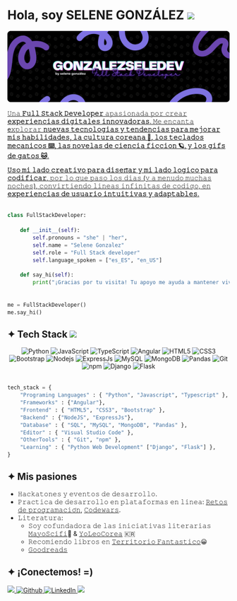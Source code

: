 <!-- 
![visitors](https://visitor-badge.laobi.icu/badge?page_id=gonzalezseledev.gonzalezseledev)
[![Open Source Lover](https://badges.frapsoft.com/os/v1/open-source.svg?v=102)](https://github.com/ellerbrock/open-source-badge/)
-->

<h1>Hola, soy SELENE GONZÁLEZ <img src="https://media.giphy.com/media/mGcNjsfWAjY5AEZNw6/giphy.gif" width="50"></h1>

<a href="https://github.com/gonzalezseledev"><img src="https://github.com/gonzalezseledev/gonzalezseledev/blob/main/banner_github.png"/>

𝚄𝚗𝚊 **𝙵𝚞𝚕𝚕 𝚂𝚝𝚊𝚌𝚔 𝙳𝚎𝚟𝚎𝚕𝚘𝚙𝚎𝚛** 𝚊𝚙𝚊𝚜𝚒𝚘𝚗𝚊𝚍𝚊 𝚙𝚘𝚛 𝚌𝚛𝚎𝚊𝚛 **𝚎𝚡𝚙𝚎𝚛𝚒𝚎𝚗𝚌𝚒𝚊𝚜 𝚍𝚒𝚐𝚒𝚝𝚊𝚕𝚎𝚜 𝚒𝚗𝚗𝚘𝚟𝚊𝚍𝚘𝚛𝚊𝚜**. 𝙼𝚎 𝚎𝚗𝚌𝚊𝚗𝚝𝚊
e𝚡𝚙𝚕𝚘𝚛𝚊𝚛 **𝚗𝚞𝚎𝚟𝚊𝚜 𝚝𝚎𝚌𝚗𝚘𝚕𝚘𝚐𝚒𝚊𝚜 𝚢 𝚝𝚎𝚗𝚍𝚎𝚗𝚌𝚒𝚊𝚜 𝚙𝚊𝚛𝚊 𝚖𝚎𝚓𝚘𝚛𝚊𝚛 𝚖𝚒𝚜 𝚑𝚊𝚋𝚒𝚕𝚒𝚍𝚊𝚍𝚎𝚜, 𝚕𝚊 𝚌𝚞𝚕𝚝𝚞𝚛𝚊 𝚌𝚘𝚛𝚎𝚊𝚗𝚊 🌺, 𝚕𝚘𝚜 𝚝𝚎𝚌𝚕𝚊𝚍𝚘𝚜 𝚖𝚎𝚌𝚊𝚗𝚒𝚌𝚘𝚜 ⌨️, 𝚕𝚊𝚜 𝚗𝚘𝚟𝚎𝚕𝚊𝚜 𝚍𝚎 𝚌𝚒𝚎𝚗𝚌𝚒𝚊 𝚏𝚒𝚌𝚌𝚒𝚘𝚗 🪐, 𝚢 𝚕𝚘𝚜 𝚐𝚒𝚏𝚜 𝚍𝚎 𝚐𝚊𝚝𝚘𝚜 🐱**.

**𝚄𝚜𝚘 𝚖𝚒 𝚕𝚊𝚍𝚘 𝚌𝚛𝚎𝚊𝚝𝚒𝚟𝚘 𝚙𝚊𝚛𝚊 𝚍𝚒𝚜𝚎𝚗̃𝚊𝚛 𝚢 𝚖𝚒 𝚕𝚊𝚍𝚘 𝚕𝚘𝚐𝚒𝚌𝚘 𝚙𝚊𝚛𝚊 𝚌𝚘𝚍𝚒𝚏𝚒𝚌𝚊𝚛**, 𝚙𝚘𝚛 𝚕𝚘 𝚚𝚞𝚎 𝚙𝚊𝚜𝚘 𝚕𝚘𝚜 𝚍𝚒𝚊𝚜 (𝚢 𝚊 𝚖𝚎𝚗𝚞𝚍𝚘 𝚖𝚞𝚌𝚑𝚊𝚜 𝚗𝚘𝚌𝚑𝚎𝚜), 𝚌𝚘𝚗𝚟𝚒𝚛𝚝𝚒𝚎𝚗𝚍𝚘 𝚕𝚒𝚗𝚎𝚊𝚜 𝚒𝚗𝚏𝚒𝚗𝚒𝚝𝚊𝚜 𝚍𝚎 𝚌𝚘𝚍𝚒𝚐𝚘, 𝚎𝚗 **𝚎𝚡𝚙𝚎𝚛𝚒𝚎𝚗𝚌𝚒𝚊𝚜 𝚍𝚎 𝚞𝚜𝚞𝚊𝚛𝚒𝚘 𝚒𝚗𝚝𝚞𝚒𝚝𝚒𝚟𝚊𝚜 𝚢 𝚊𝚍𝚊𝚙𝚝𝚊𝚋𝚕𝚎𝚜**.

```python

class FullStackDeveloper:

    def __init__(self):
        self.pronouns = "she" | "her",
        self.name = "Selene Gonzalez"
        self.role = "Full Stack developer"
        self.language_spoken = ["es_ES", "en_US"]

    def say_hi(self):
        print("¡Gracias por tu visita! Tu apoyo me ayuda a mantener vivo este sueño. ¡Feliz día! 💜")


me = FullStackDeveloper()
me.say_hi()

```

<!-- Tech Stack Section -->

<h2>✦ Tech Stack <img src="https://media.giphy.com/media/VgCDAzcKvsR6OM0uWg/giphy.gif" width="50"></h2>

<div align="center">
  <img alt="Python" src="https://img.shields.io/badge/python-7F73E3?style=for-the-badge&logo=python&logoColor=white&labelColor=000001" />
  <img alt="JavaScript" src="https://img.shields.io/badge/javascript-7F73E3?style=for-the-badge&logo=javascript&logoColor=white&labelColor=000001" /> 
  <img alt="TypeScript" src="https://img.shields.io/badge/typescript-7F73E3?style=for-the-badge&logo=typescript&logoColor=white&labelColor=000001" />
  <img alt="Angular" src="https://img.shields.io/badge/angular-7F73E3?style=for-the-badge&logo=angular&logoColor=white&labelColor=000001" />
  <img alt="HTML5" src="https://img.shields.io/badge/html5-7F73E3?style=for-the-badge&logo=html5&logoColor=white&labelColor=000001" />
  <img alt="CSS3" src="https://img.shields.io/badge/css3-7F73E3?style=for-the-badge&logo=css3&logoColor=white&labelColor=000001" />
  <img alt="Bootstrap" src="https://img.shields.io/badge/bootstrap-7F73E3?style=for-the-badge&logo=bootstrap&logoColor=white&labelColor=000001" />
  <img alt="Nodejs" src="https://img.shields.io/badge/node.js-7F73E3?style=for-the-badge&logo=node.js&logoColor=white&labelColor=000001" />
  <img alt="ExpressJs" src="https://img.shields.io/badge/express.js-7F73E3?style=for-the-badge&logo=express&logoColor=white&labelColor=000001" />
  <img alt="MySQL" src="https://img.shields.io/badge/mysql-7F73E3.svg?style=for-the-badge&logo=mysql&logoColor=white&labelColor=000001" />
  <img alt="MongoDB" src="https://img.shields.io/badge/MongoDB-7F73E3.svg?style=for-the-badge&logo=mongodb&logoColor=white&labelColor=000001" />
  <img alt="Pandas" src="https://img.shields.io/badge/pandas-7F73E3.svg?style=for-the-badge&logo=pandas&logoColor=white&labelColor=000001" />
  <img alt="Git" src="https://img.shields.io/badge/git-7F73E3?style=for-the-badge&logo=git&logoColor=white&labelColor=000001" />
  <img alt="npm" src="https://img.shields.io/badge/-NPM-7F73E3.svg?style=flat-square&logo=npm&logoColor=white&labelColor=000001" />
  <img alt="Django" src="https://img.shields.io/badge/django-7F73E3?style=for-the-badge&logo=django&logoColor=white&labelColor=000001" />
  <img alt="Flask" src="https://img.shields.io/badge/flask-7F73E3?style=for-the-badge&logo=flask&logoColor=white&labelColor=000001" />
</div>

```python

tech_stack = { 
    "Programing Languages" : { "Python", "Javascript", "Typescript" },
    "Frameworks" : {"Angular"},
    "Frontend" : { "HTML5", "CSS3", "Bootstrap" },
    "Backend" : {"NodeJS", "ExpressJs"},
    "Database" : { "SQL", "MySQL", "MongoDB", "Pandas" },
    "Editor" : { "Visual Studio Code" },
    "OtherTools" : { "Git", "npm" },
    "Learning" : { "Python Web Development" ["Django", "Flask"] },
}

```

<!-- Projects Section

## ✦ Proyectos Destacados

<!-- BEGIN PROJECTS-CARDS

[![5 things I wish I knew before studying Computer Science](https://ytcards.demolab.com/?id=Wjj21p3tvcg&title=5+things+I+wish+I+knew+before+studying+Computer+Science&lang=en&timestamp=1636628400&background_color=%230d1117&title_color=%23ffffff&stats_color=%23dedede&max_title_lines=1&width=250&border_radius=5&duration=436 "5 things I wish I knew before studying Computer Science")](https://youtu.be/Wjj21p3tvcg?si=b7QYksN87h0wsGpQ)
[![Tips and advice for Computer Science students](https://ytcards.demolab.com/?id=UItfbdI0oNc&title=Tips+and+advice+for+Computer+Science+students&lang=en&timestamp=1638183600&background_color=%230d1117&title_color=%23ffffff&stats_color=%23dedede&max_title_lines=1&width=250&border_radius=5&duration=380 "Tips and advice for Computer Science students")](https://youtu.be/UItfbdI0oNc?si=mjrsewEwBdhtvzDX)
[![My Computer Science degree in 13 minutes](https://ytcards.demolab.com/?id=Dd_4zfmY-aA&title=My+Computer+Science+degree+in+13+minutes&lang=en&timestamp=1693396800&background_color=%230d1117&title_color=%23ffffff&stats_color=%23dedede&max_title_lines=1&width=250&border_radius=5&duration=786 "My Computer Science degree in 13 minutes")](https://youtu.be/Dd_4zfmY-aA?si=1AhwiUIamfs6clV3)
[![How I would learn to code (if I could start over)](https://ytcards.demolab.com/?id=kS03mP7p0ts&title=How+I+would+learn+to+code+(+if+I+could+start+over+)&lang=en&timestamp=1698663600&background_color=%230d1117&title_color=%23ffffff&stats_color=%23dedede&max_title_lines=1&width=250&border_radius=5&duration=695 "How I would learn to code (if I could start over)")](https://youtu.be/kS03mP7p0ts?si=7UXbigeHmyTVGP60)

END PROJECTS-CARDS -->

<!-- Passions Section -->

<h2>✦ Mis pasiones</h2>

+ 𝙷𝚊𝚌𝚔𝚊𝚝𝚘𝚗𝚎𝚜 𝚢 𝚎𝚟𝚎𝚗𝚝𝚘𝚜 𝚍𝚎 𝚍𝚎𝚜𝚊𝚛𝚛𝚘𝚕𝚕𝚘.
+ 𝙿𝚛𝚊𝚌𝚝𝚒𝚌𝚊 𝚍𝚎 𝚍𝚎𝚜𝚊𝚛𝚛𝚘𝚕𝚕𝚘 𝚎𝚗 𝚙𝚕𝚊𝚝𝚊𝚏𝚘𝚛𝚖𝚊𝚜 𝚎𝚗 𝚕𝚒𝚗𝚎𝚊: [𝚁𝚎𝚝𝚘𝚜 𝚍𝚎 𝚙𝚛𝚘𝚐𝚛𝚊𝚖𝚊𝚌𝚒𝚘́𝚗](https://retosdeprogramacion.com/ejercicios), [𝙲𝚘𝚍𝚎𝚠𝚊𝚛𝚜](https://www.codewars.com/).
+ 𝙻𝚒𝚝𝚎𝚛𝚊𝚝𝚞𝚛𝚊:
  - 𝚂𝚘𝚢 𝚌𝚘𝚏𝚞𝚗𝚍𝚊𝚍𝚘𝚛𝚊 𝚍𝚎 𝚕𝚊𝚜 𝚒𝚗𝚒𝚌𝚒𝚊𝚝𝚒𝚟𝚊𝚜 𝚕𝚒𝚝𝚎𝚛𝚊𝚛𝚒𝚊𝚜 [𝙼𝚊𝚢𝚘𝚂𝚌𝚒𝚏𝚒](https://twitter.com/mayoscifi)🚀 & [𝚈𝚘𝙻𝚎𝚘𝙲𝚘𝚛𝚎𝚊](https://www.instagram.com/yoleocorea/) 🇰🇷
  - 𝚁𝚎𝚌𝚘𝚖𝚒𝚎𝚗𝚍𝚘 𝚕𝚒𝚋𝚛𝚘𝚜 𝚎𝚗 [𝚃𝚎𝚛𝚛𝚒𝚝𝚘𝚛𝚒𝚘 𝙵𝚊𝚗𝚝𝚊𝚜𝚝𝚒𝚌𝚘](http://territoriofantastico)😀
  - [𝙶𝚘𝚘𝚍𝚛𝚎𝚊𝚍𝚜](https://www.goodreads.com/user/show/77506113-torda-de-ciudad)

<!-- Contact Section -->

<h2>✦ ¡Conectemos! =) </h2>

<div>
  <a href="mailto:gonzalezseledev@gmail.com">
    <img src="https://img.shields.io/badge/Gmail-7F73E3?style=for-the-badge&logo=gmail&logoColor=white&labelColor=000001" />
  </a>
  <a href="https://github.com/gonzalezseledev" target="_blank">
    <img alt="Github" src="https://img.shields.io/badge/GitHub-7F73E3?&style=for-the-badge&logo=Github&logoColor=white&labelColor=000001" />
  </a> 
  <a href="https://linkedin.com/in/gonzalezseledev" target="_blank">
    <img alt="LinkedIn" src="https://img.shields.io/badge/linkedin-7F73E3?&style=for-the-badge&logo=linkedin&logoColor=white&labelColor=000001" />
  </a> 
  <a href="https://gonzalezseledev.github.io/portfolio/home.html" target="_blank">
     <img src="https://img.shields.io/badge/Portfolio-7F73E3?style=for-the-badge&logo=todoist&logoColor=white&labelColor=000001" />
  </a>
</div>
